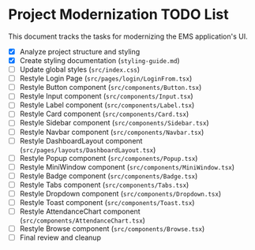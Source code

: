 # Project Modernization TODO List

This document tracks the tasks for modernizing the EMS application's UI.

- [x] Analyze project structure and styling
- [x] Create styling documentation (`styling-guide.md`)
- [ ] Update global styles (`src/index.css`)
- [ ] Restyle Login Page (`src/pages/login/LoginFrom.tsx`)
- [ ] Restyle Button component (`src/components/Button.tsx`)
- [ ] Restyle Input component (`src/components/Input.tsx`)
- [ ] Restyle Label component (`src/components/Label.tsx`)
- [ ] Restyle Card component (`src/components/Card.tsx`)
- [ ] Restyle Sidebar component (`src/components/Sidebar.tsx`)
- [ ] Restyle Navbar component (`src/components/Navbar.tsx`)
- [ ] Restyle DashboardLayout component (`src/pages/layouts/DashboardLayout.tsx`)
- [ ] Restyle Popup component (`src/components/Popup.tsx`)
- [ ] Restyle MiniWindow component (`src/components/MiniWindow.tsx`)
- [ ] Restyle Badge component (`src/components/Badge.tsx`)
- [ ] Restyle Tabs component (`src/components/Tabs.tsx`)
- [ ] Restyle Dropdown component (`src/components/Dropdown.tsx`)
- [ ] Restyle Toast component (`src/components/Toast.tsx`)
- [ ] Restyle AttendanceChart component (`src/components/AttendanceChart.tsx`)
- [ ] Restyle Browse component (`src/components/Browse.tsx`)
- [ ] Final review and cleanup